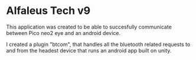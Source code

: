# Alfaleus Tech v9
This application was created to be able to succesfully communicate between Pico neo2 eye and an android device.

I created a plugin "btcom", that handles all the bluetooth related requests to and from the headest device that runs an android app built on unity.

